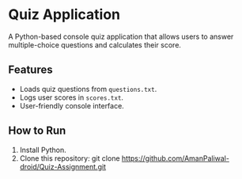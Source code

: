 # Quiz Application  
A Python-based console quiz application that allows users to answer multiple-choice questions and calculates their score.

## Features
- Loads quiz questions from `questions.txt`.
- Logs user scores in `scores.txt`.
- User-friendly console interface.

## How to Run
1. Install Python.
2. Clone this repository:
   git clone https://github.com/AmanPaliwal-droid/Quiz-Assignment.git
